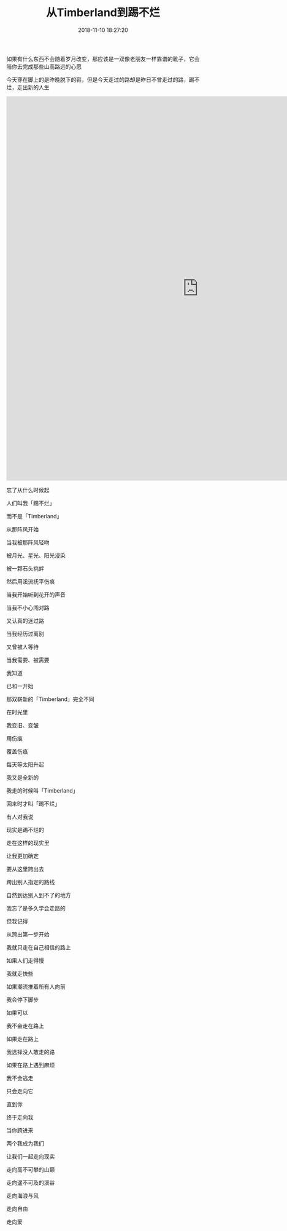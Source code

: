 ﻿---
title: '从Timberland到踢不烂'
catalog: true
date: 2018-11-10 18:27:20
subtitle:
header-img: '/img/header_img/Timberland.jpg'
tags:
---
如果有什么东西不会随着岁月改变，那应该是一双像老朋友一样靠谱的靴子，它会陪你去完成那些山高路远的心愿

今天穿在脚上的是昨晚脱下的鞋，但是今天走过的路却是昨日不曾走过的路，踢不烂，走出新的人生
<iframe 
	height=1000 width=1000 
	src="https://v.qq.com/x/page/u0761ilpwak.html" 
	frameborder=0 allowfullscreen>
</iframe>

忘了从什么时候起

人们叫我「踢不烂」

而不是「Timberland」

从那阵风开始

当我被那阵风轻吻

被月光、星光、阳光浸染

被一颗石头挑衅

然后用溪流抚平伤痕

当我开始听到花开的声音

当我不小心闯对路

又认真的迷过路

当我经历过离别

又曾被人等待

当我需要、被需要

我知道

已和一开始

那双崭新的「Timberland」完全不同

在时光里

我变旧、变皱

用伤痕

覆盖伤痕

每天等太阳升起

我又是全新的

我走的时候叫「Timberland」

回来时才叫「踢不烂」



有人对我说

现实是踢不烂的

走在这样的现实里

让我更加确定

要从这里跨出去

跨出别人指定的路线

自然到达别人到不了的地方

我忘了是多久学会走路的

但我记得

从跨出第一步开始

我就只走在自己相信的路上

如果人们走得慢

我就走快些

如果潮流推着所有人向前

我会停下脚步

如果可以

我不会走在路上

如果走在路上

我选择没人敢走的路

如果在路上遇到麻烦

我不会逃走

只会走向它

直到你

终于走向我

当你跨进来

两个我成为我们

让我们一起走向现实

走向高不可攀的山巅

走向遥不可及的溪谷

走向海浪与风

走向自由

走向爱